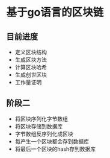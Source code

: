 # 基于go语言的区块链
## 目前进度
* 定义区块结构
* 生成区块方法
* 计算区块哈希
* 生成创世区块
* 工作量证明
## 阶段二
* 将区块序列化字节数组
* 将区块存储到数据库
* 字节数组反序列化成区块
* 每产生一个区块都会存到数据库
* 将最后一个区块的hash存到数据库
